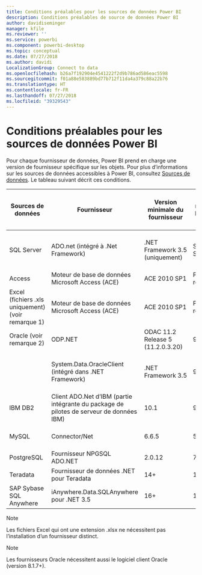 ```yaml
---
title: Conditions préalables pour les sources de données Power BI
description: Conditions préalables de source de données Power BI
author: davidiseminger
manager: kfile
ms.reviewer: ''
ms.service: powerbi
ms.component: powerbi-desktop
ms.topic: conceptual
ms.date: 07/27/2018
ms.author: davidi
LocalizationGroup: Connect to data
ms.openlocfilehash: b26a7f192904e4541222f2d9b786ad586eac5598
ms.sourcegitcommit: f01a88e583889bd77b712f11da4a379c88a22b76
ms.translationtype: HT
ms.contentlocale: fr-FR
ms.lasthandoff: 07/27/2018
ms.locfileid: "39329543"
---
```

# <a name="power-bi-data-source-prerequisites"></a>Conditions préalables pour les sources de données Power BI
Pour chaque fournisseur de données, Power BI prend en charge une version de fournisseur spécifique sur les objets. Pour plus d’informations sur les sources de données accessibles à Power BI, consultez [Sources de données](desktop-data-sources.md). Le tableau suivant décrit ces conditions.

| Sources de données | Fournisseur | Version minimale du fournisseur | Version minimale de la source de données | Objets de source de données pris en charge | Lien de téléchargement |
| --- | --- | --- | --- | --- | --- |
| SQL Server |ADO.net (intégré à .Net Framework) |.NET Framework 3.5 (uniquement) |SQL Server 2005+ |Tables/vues, fonctions scalaires, fonctions de table |Inclus dans .NET Framework 3.5 ou version ultérieure |
| Access |Moteur de base de données Microsoft Access (ACE) |ACE 2010 SP1 |Pas de restriction |Tables/vues |[Lien de téléchargement](http://go.microsoft.com/fwlink/?linkid=285987&clcid=0x409) |
| Excel (fichiers .xls uniquement) (voir remarque 1) |Moteur de base de données Microsoft Access (ACE) |ACE 2010 SP1 |Pas de restriction |Tables, feuilles |[Lien de téléchargement](http://go.microsoft.com/fwlink/?linkid=285987&clcid=0x409) |
| Oracle (voir remarque 2) |ODP.NET |ODAC 11.2 Release 5 (11.2.0.3.20) |9.x + |Tables/vues |[Lien de téléchargement](http://go.microsoft.com/fwlink/?linkid=272376&clcid=0x409) |
| | System.Data.OracleClient (intégré dans .NET Framework) |.NET Framework 3.5 |9.x+ |Tables/vues |Inclus dans .NET Framework 3.5 ou version ultérieure |
| IBM DB2 |Client ADO.Net d’IBM (partie intégrante du package de pilotes de serveur de données IBM) |10.1 |9.1+ |Tables/vues |[Lien de téléchargement](http://go.microsoft.com/fwlink/?linkid=274911&clcid=0x409) |
| MySQL |Connector/Net |6.6.5 |5.1 |Tables/vues, fonctions scalaires |[Lien de téléchargement](http://go.microsoft.com/fwlink/?linkid=278885&clcid=0x409) |
| PostgreSQL |Fournisseur NPGSQL ADO.NET |2.0.12 |7.4 |Tables/vues |[Lien de téléchargement](http://go.microsoft.com/fwlink/?linkid=282716&clcid=0x409) |
| Teradata |Fournisseur de données .NET pour Teradata |14+ |12+ |Tables/vues |[Lien de téléchargement](http://go.microsoft.com/fwlink/?linkid=278886&clcid=0x409) |
| SAP Sybase SQL Anywhere |iAnywhere.Data.SQLAnywhere pour .NET 3.5 |16+ |16+ |Tables/vues |[Lien de téléchargement](http://go.microsoft.com/fwlink/?linkid=324846) |

>[!NOTE]
>Les fichiers Excel qui ont une extension .xlsx ne nécessitent pas l’installation d’un fournisseur distinct.

>[!NOTE]
>Les fournisseurs Oracle nécessitent aussi le logiciel client Oracle (version 8.1.7+).
> 
> 

